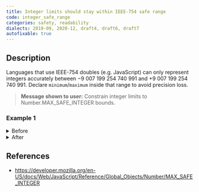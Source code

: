 ```yaml
---
title: Integer limits should stay within IEEE-754 safe range
code: integer_safe_range
categories: safety, readability
dialects: 2019-09, 2020-12, draft4, draft6, draft7
autofixable: true
---
```


## Description
Languages that use IEEE-754 doubles (e.g. JavaScript) can only represent integers accurately between −9 007 199 254 740 991 and +9 007 199 254 740 991. Declare `minimum`/`maximum` inside that range to avoid precision loss.

> **Message shown to user:**
> Constrain integer limits to Number.MAX_SAFE_INTEGER bounds.

### Example 1
<details><summary>Before</summary>

```json
{
  "$schema": "https://json-schema.org/draft/2020-12/schema",
  "type": "integer",
  "maximum": 90071992547409980,
  "minimum": -90071992547409980
}
```
</details>

<details><summary>After</summary>

```json
{
  "$schema": "https://json-schema.org/draft/2020-12/schema",
  "type": "integer",
  "maximum": 9007199254740991,
  "minimum": -9007199254740991
}
```
</details>

## References
* <https://developer.mozilla.org/en-US/docs/Web/JavaScript/Reference/Global_Objects/Number/MAX_SAFE_INTEGER>
